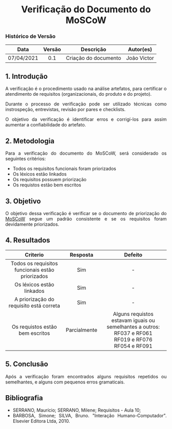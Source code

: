 # <center> Verificação do Documento do MoSCoW

### Histórico de Versão
|    Data    | Versão | Descrição            | Autor(es)       |
| :--------: | :----: | :------------------: | :-------------: |
| 07/04/2021 |  0.1   | Criação do documento | João Victor  |

<div align="justify">

## 1. Introdução
A verificação é o procedimento usado na análise artefatos, para certificar o atendimento de requisitos (organizacionais, do produto e do projeto).

Durante o processo de verificação pode ser utilizado técnicas como instrospeção, entrevistas, revisão por pares e checklists.

O objetivo da verificação é identificar erros e corrigí-los para assim aumentar a confiabilidade do artefato.

## 2. Metodologia
Para a verificação do documento do MoSCoW, será considerado os seguintes critérios:

- Todos os requisitos funcionais foram priorizados
- Os léxicos estão linkados
- Os requisitos possuem priorização
- Os requistos estão bem escritos
## 3. Objetivo
O objetivo dessa verificação é verificar se o documento de priorização do [MoSCoW](../ponto_de_controle_2/moscow.md) segue um padrão consistente e se os requisitos foram devidamente priorizados.

## 4. Resultados

| Criterio | Resposta | Defeito |
| :-: |:-: | :-:|
| Todos os requisitos funcionais estão priorizados | Sim | - |
| Os léxicos estão linkados | Sim | - |
| A priorização do requisito está correta | Sim | - |
| Os requistos estão bem escritos | Parcialmente | Alguns requistos estavam iguais ou semelhantes a outros: <br> RF037 e RF061 <br> RF019 e RF076 <br> RF054 e RF091 |

## 5. Conclusão
Após a verificação foram encontrados alguns requisitos repetidos ou semelhantes, e alguns com pequenos erros gramaticais.

## Bibliografia

- SERRANO, Maurício; SERRANO, Milene; Requisitos - Aula 10;
- BARBOSA, Simone; SILVA, Bruno. "Interação Humano-Computador". Elsevier Editora Ltda, 2010.

</div>